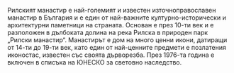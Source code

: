 Рилският манастир е най-големият и известен източноправославен манастир в България и е един от най-важните културно-исторически и архитектурни паметници на страната. Основан е през 10-ти век и е разположен в дълбоката долина на река Рилска в природен парк „Рилски манастир“. Манастирът е дом на много ценни икони, датиращи от 14-ти до 19-ти век, като един от най-ценните предмети е позлатения иконостас, известен със своята дърворезба. През 1976-та година е включен в списъка на ЮНЕСКО за световно наследство.
